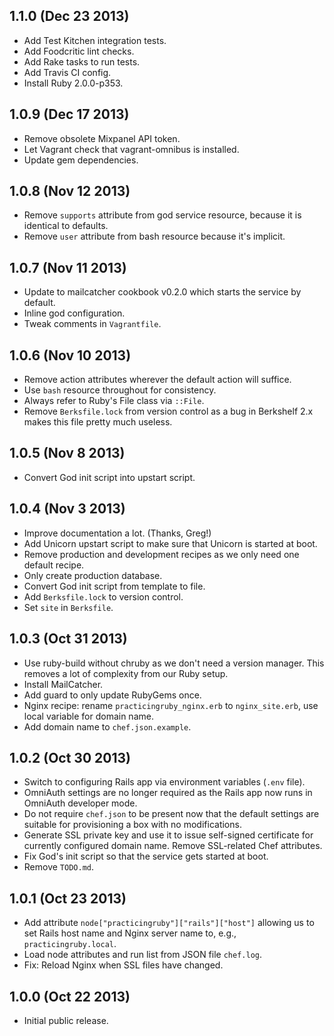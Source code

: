 ## 1.1.0 (Dec 23 2013)

* Add Test Kitchen integration tests.
* Add Foodcritic lint checks.
* Add Rake tasks to run tests.
* Add Travis CI config.
* Install Ruby 2.0.0-p353.

## 1.0.9 (Dec 17 2013)

* Remove obsolete Mixpanel API token.
* Let Vagrant check that vagrant-omnibus is installed.
* Update gem dependencies.

## 1.0.8 (Nov 12 2013)

* Remove `supports` attribute from god service resource, because it is identical
  to defaults.
* Remove `user` attribute from bash resource because it's implicit.

## 1.0.7 (Nov 11 2013)

* Update to mailcatcher cookbook v0.2.0 which starts the service by default.
* Inline god configuration.
* Tweak comments in `Vagrantfile`.

## 1.0.6 (Nov 10 2013)

* Remove action attributes wherever the default action will suffice.
* Use `bash` resource throughout for consistency.
* Always refer to Ruby's File class via `::File`.
* Remove `Berksfile.lock` from version control as a bug in Berkshelf 2.x makes
  this file pretty much useless.

## 1.0.5 (Nov 8 2013)

* Convert God init script into upstart script.

## 1.0.4 (Nov 3 2013)

* Improve documentation a lot. (Thanks, Greg!)
* Add Unicorn upstart script to make sure that Unicorn is started at boot.
* Remove production and development recipes as we only need one default recipe.
* Only create production database.
* Convert God init script from template to file.
* Add `Berksfile.lock` to version control.
* Set `site` in `Berksfile`.

## 1.0.3 (Oct 31 2013)

* Use ruby-build without chruby as we don't need a version manager. This removes
  a lot of complexity from our Ruby setup.
* Install MailCatcher.
* Add guard to only update RubyGems once.
* Nginx recipe: rename `practicingruby_nginx.erb` to `nginx_site.erb`, use local
  variable for domain name.
* Add domain name to `chef.json.example`.

## 1.0.2 (Oct 30 2013)

* Switch to configuring Rails app via environment variables (`.env` file).
* OmniAuth settings are no longer required as the Rails app now runs in OmniAuth
  developer mode.
* Do not require `chef.json` to be present now that the default settings are
  suitable for provisioning a box with no modifications.
* Generate SSL private key and use it to issue self-signed certificate for
  currently configured domain name. Remove SSL-related Chef attributes.
* Fix God's init script so that the service gets started at boot.
* Remove `TODO.md`.

## 1.0.1 (Oct 23 2013)

* Add attribute `node["practicingruby"]["rails"]["host"]` allowing us to set
  Rails host name and Nginx server name to, e.g., `practicingruby.local`.
* Load node attributes and run list from JSON file `chef.log`.
* Fix: Reload Nginx when SSL files have changed.

## 1.0.0 (Oct 22 2013)

* Initial public release.
